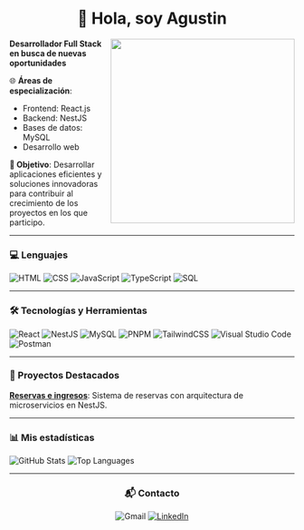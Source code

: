 <h1 align="center">👋 Hola, soy Agustin</h1>

<img align="right" src="https://media2.giphy.com/media/v1.Y2lkPTc5MGI3NjExY3E5aGVvcmk0MGpjbmJobWMxbWI5OGM0M3Fid2dkcDhmMXk5Ymx1diZlcD12MV9pbnRlcm5hbF9naWZfYnlfaWQmY3Q9Zw/qgQUggAC3Pfv687qPC/giphy.webp" width ="325px"/>

**Desarrollador Full Stack en busca de nuevas oportunidades**

🌐 **Áreas de especialización**:
- Frontend: React.js
- Backend: NestJS
- Bases de datos: MySQL
- Desarrollo web

**🚀 Objetivo**: Desarrollar aplicaciones eficientes y soluciones innovadoras para contribuir al crecimiento de los proyectos en los que participo.

---

### 💻 Lenguajes

![HTML](https://img.shields.io/badge/html-%23E34F26.svg?style=for-the-badge&logo=html5&logoColor=white)
![CSS](https://img.shields.io/badge/css-%231572B6.svg?style=for-the-badge&logo=css3&logoColor=white)
![JavaScript](https://img.shields.io/badge/-JavaScript-F7DF1E?logo=javascript&logoColor=black&style=for-the-badge)
![TypeScript](https://img.shields.io/badge/-TypeScript-007ACC?logo=typescript&logoColor=white&style=for-the-badge)
![SQL](https://img.shields.io/badge/-SQL-003B57?logo=postgresql&logoColor=white&style=for-the-badge)

---

### 🛠️ Tecnologías y Herramientas

![React](https://img.shields.io/badge/react-%2320232a.svg?style=for-the-badge&logo=react&logoColor=%2361DAFB)
![NestJS](https://img.shields.io/badge/-NestJS-E0234E?logo=nestjs&logoColor=white&style=for-the-badge)
![MySQL](https://img.shields.io/badge/-MySQL-4479A1?logo=mysql&logoColor=white&style=for-the-badge)
![PNPM](https://img.shields.io/badge/pnpm-%234a4a4a.svg?style=for-the-badge&logo=pnpm&logoColor=f69220)
![TailwindCSS](https://img.shields.io/badge/tailwindcss-%2338B2AC.svg?style=for-the-badge&logo=tailwind-css&logoColor=white)
![Visual Studio Code](https://img.shields.io/badge/Visual%20Studio%20Code-0078d7.svg?style=for-the-badge&logo=visual-studio-code&logoColor=white)
![Postman](https://img.shields.io/badge/Postman-FF6C37?style=for-the-badge&logo=postman&logoColor=white)

---

### 🌟 Proyectos Destacados

**<a href="https://github.com/Agus-IG/managment_system.git">Reservas e ingresos</a>**: Sistema de reservas con arquitectura de microservicios en NestJS.

---

### 📊 Mis estadísticas

![GitHub Stats](https://github-readme-stats.vercel.app/api?username=Agus-IG&show_icons=true&theme=radical)
![Top Languages](https://github-readme-stats.vercel.app/api/top-langs/?username=Agus-IG&layout=compact&theme=radical)

---
<div align="center">
<h3>📬 Contacto</h3>

![Gmail](https://img.shields.io/badge/agusig026@gmail.com-D14836?style=for-the-badge&logo=gmail&logoColor=white)
[![LinkedIn](https://img.shields.io/badge/Agustin_Gonzalez-%230077B5.svg?style=for-the-badge&logo=linkedin&logoColor=white&src=https://www.linkedin.com/in/agustin-gonzalez-34b63b253/)](https://www.linkedin.com/in/agustin-gonzalez-34b63b253/)
</div>
